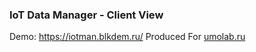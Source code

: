 ### IoT Data Manager - Client View

<!--<img src="https://cloud7.umolab.ru/about.png">
<img src="https://cloud7.umolab.ru/about1.png">
<img src="https://cloud7.umolab.ru/about2.png">
<img src="https://cloud7.umolab.ru/about3.png">-->


Demo: <a href="https://iotman.blkdem.ru/" target="_blank">https://iotman.blkdem.ru/</a>
Produced For <a href="https://umolab.ru"  target="_blank">umolab.ru</a>
